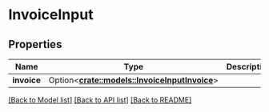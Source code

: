 # InvoiceInput

## Properties

Name | Type | Description | Notes
------------ | ------------- | ------------- | -------------
**invoice** | Option<[**crate::models::InvoiceInputInvoice**](InvoiceInput_invoice.md)> |  | [optional]

[[Back to Model list]](../README.md#documentation-for-models) [[Back to API list]](../README.md#documentation-for-api-endpoints) [[Back to README]](../README.md)


